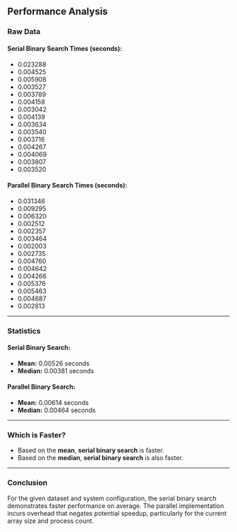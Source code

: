 ## Performance Analysis

### Raw Data

#### Serial Binary Search Times (seconds):
- 0.023288
- 0.004525
- 0.005908
- 0.003527
- 0.003789
- 0.004158
- 0.003042
- 0.004139
- 0.003634
- 0.003540
- 0.003716
- 0.004267
- 0.004069
- 0.003807
- 0.003520

#### Parallel Binary Search Times (seconds):
- 0.031346
- 0.009295
- 0.006320
- 0.002512
- 0.002357
- 0.003464
- 0.002003
- 0.002735
- 0.004760
- 0.004642
- 0.004266
- 0.005376
- 0.005463
- 0.004687
- 0.002813

---

### Statistics

#### Serial Binary Search:
- **Mean:** 0.00526 seconds
- **Median:** 0.00381 seconds

#### Parallel Binary Search:
- **Mean:** 0.00614 seconds
- **Median:** 0.00464 seconds

---

### Which is Faster?

- Based on the **mean**, **serial binary search** is faster.
- Based on the **median**, **serial binary search** is also faster.

---

### Conclusion

For the given dataset and system configuration, the serial binary search demonstrates faster performance on average. The parallel implementation incurs overhead that negates potential speedup, particularly for the current array size and process count.